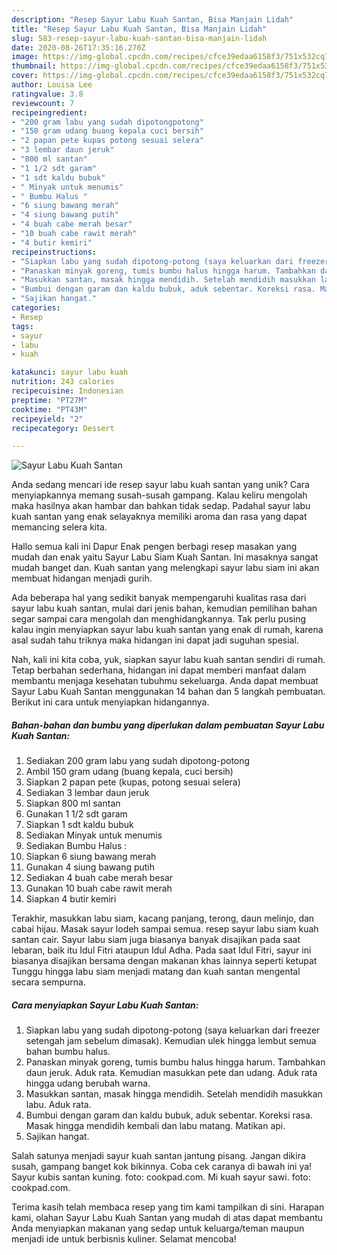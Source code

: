 ```yaml
---
description: "Resep Sayur Labu Kuah Santan, Bisa Manjain Lidah"
title: "Resep Sayur Labu Kuah Santan, Bisa Manjain Lidah"
slug: 583-resep-sayur-labu-kuah-santan-bisa-manjain-lidah
date: 2020-08-26T17:35:16.270Z
image: https://img-global.cpcdn.com/recipes/cfce39edaa6158f3/751x532cq70/sayur-labu-kuah-santan-foto-resep-utama.jpg
thumbnail: https://img-global.cpcdn.com/recipes/cfce39edaa6158f3/751x532cq70/sayur-labu-kuah-santan-foto-resep-utama.jpg
cover: https://img-global.cpcdn.com/recipes/cfce39edaa6158f3/751x532cq70/sayur-labu-kuah-santan-foto-resep-utama.jpg
author: Louisa Lee
ratingvalue: 3.8
reviewcount: 7
recipeingredient:
- "200 gram labu yang sudah dipotongpotong"
- "150 gram udang buang kepala cuci bersih"
- "2 papan pete kupas potong sesuai selera"
- "3 lembar daun jeruk"
- "800 ml santan"
- "1 1/2 sdt garam"
- "1 sdt kaldu bubuk"
- " Minyak untuk menumis"
- " Bumbu Halus "
- "6 siung bawang merah"
- "4 siung bawang putih"
- "4 buah cabe merah besar"
- "10 buah cabe rawit merah"
- "4 butir kemiri"
recipeinstructions:
- "Siapkan labu yang sudah dipotong-potong (saya keluarkan dari freezer setengah jam sebelum dimasak). Kemudian ulek hingga lembut semua bahan bumbu halus."
- "Panaskan minyak goreng, tumis bumbu halus hingga harum. Tambahkan daun jeruk. Aduk rata. Kemudian masukkan pete dan udang. Aduk rata hingga udang berubah warna."
- "Masukkan santan, masak hingga mendidih. Setelah mendidih masukkan labu. Aduk rata."
- "Bumbui dengan garam dan kaldu bubuk, aduk sebentar. Koreksi rasa. Masak hingga mendidih kembali dan labu matang. Matikan api."
- "Sajikan hangat."
categories:
- Resep
tags:
- sayur
- labu
- kuah

katakunci: sayur labu kuah 
nutrition: 243 calories
recipecuisine: Indonesian
preptime: "PT27M"
cooktime: "PT43M"
recipeyield: "2"
recipecategory: Dessert

---
```



![Sayur Labu Kuah Santan](https://img-global.cpcdn.com/recipes/cfce39edaa6158f3/751x532cq70/sayur-labu-kuah-santan-foto-resep-utama.jpg)

Anda sedang mencari ide resep sayur labu kuah santan yang unik? Cara menyiapkannya memang susah-susah gampang. Kalau keliru mengolah maka hasilnya akan hambar dan bahkan tidak sedap. Padahal sayur labu kuah santan yang enak selayaknya memiliki aroma dan rasa yang dapat memancing selera kita.

Hallo semua kali ini Dapur Enak pengen berbagi resep masakan yang mudah dan enak yaitu Sayur Labu Siam Kuah Santan. Ini masaknya sangat mudah banget dan. Kuah santan yang melengkapi sayur labu siam ini akan membuat hidangan menjadi gurih.

Ada beberapa hal yang sedikit banyak mempengaruhi kualitas rasa dari sayur labu kuah santan, mulai dari jenis bahan, kemudian pemilihan bahan segar sampai cara mengolah dan menghidangkannya. Tak perlu pusing kalau ingin menyiapkan sayur labu kuah santan yang enak di rumah, karena asal sudah tahu triknya maka hidangan ini dapat jadi suguhan spesial.


Nah, kali ini kita coba, yuk, siapkan sayur labu kuah santan sendiri di rumah. Tetap berbahan sederhana, hidangan ini dapat memberi manfaat dalam membantu menjaga kesehatan tubuhmu sekeluarga. Anda dapat membuat Sayur Labu Kuah Santan menggunakan 14 bahan dan 5 langkah pembuatan. Berikut ini cara untuk menyiapkan hidangannya.

<!--inarticleads1-->

##### Bahan-bahan dan bumbu yang diperlukan dalam pembuatan Sayur Labu Kuah Santan:

1. Sediakan 200 gram labu yang sudah dipotong-potong
1. Ambil 150 gram udang (buang kepala, cuci bersih)
1. Siapkan 2 papan pete (kupas, potong sesuai selera)
1. Sediakan 3 lembar daun jeruk
1. Siapkan 800 ml santan
1. Gunakan 1 1/2 sdt garam
1. Siapkan 1 sdt kaldu bubuk
1. Sediakan  Minyak untuk menumis
1. Sediakan  Bumbu Halus :
1. Siapkan 6 siung bawang merah
1. Gunakan 4 siung bawang putih
1. Sediakan 4 buah cabe merah besar
1. Gunakan 10 buah cabe rawit merah
1. Siapkan 4 butir kemiri


Terakhir, masukkan labu siam, kacang panjang, terong, daun melinjo, dan cabai hijau. Masak sayur lodeh sampai semua. resep sayur labu siam kuah santan cair. Sayur labu siam juga biasanya banyak disajikan pada saat lebaran, baik itu Idul Fitri ataupun Idul Adha. Pada saat Idul Fitri, sayur ini biasanya disajikan bersama dengan makanan khas lainnya seperti ketupat Tunggu hingga labu siam menjadi matang dan kuah santan mengental secara sempurna. 

<!--inarticleads2-->

##### Cara menyiapkan Sayur Labu Kuah Santan:

1. Siapkan labu yang sudah dipotong-potong (saya keluarkan dari freezer setengah jam sebelum dimasak). Kemudian ulek hingga lembut semua bahan bumbu halus.
1. Panaskan minyak goreng, tumis bumbu halus hingga harum. Tambahkan daun jeruk. Aduk rata. Kemudian masukkan pete dan udang. Aduk rata hingga udang berubah warna.
1. Masukkan santan, masak hingga mendidih. Setelah mendidih masukkan labu. Aduk rata.
1. Bumbui dengan garam dan kaldu bubuk, aduk sebentar. Koreksi rasa. Masak hingga mendidih kembali dan labu matang. Matikan api.
1. Sajikan hangat.


Salah satunya menjadi sayur kuah santan jantung pisang. Jangan dikira susah, gampang banget kok bikinnya. Coba cek caranya di bawah ini ya! Sayur kubis santan kuning. foto: cookpad.com. Mi kuah sayur sawi. foto: cookpad.com. 

Terima kasih telah membaca resep yang tim kami tampilkan di sini. Harapan kami, olahan Sayur Labu Kuah Santan yang mudah di atas dapat membantu Anda menyiapkan makanan yang sedap untuk keluarga/teman maupun menjadi ide untuk berbisnis kuliner. Selamat mencoba!
